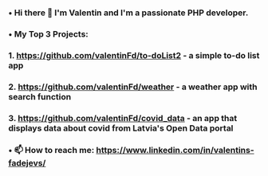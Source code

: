 ### • Hi there 👋 I'm Valentin and I'm a passionate PHP developer.
### • My Top 3 Projects:
### 1. https://github.com/valentinFd/to-doList2 - a simple to-do list app
### 2. https://github.com/valentinFd/weather - a weather app with search function
### 3. https://github.com/valentinFd/covid_data - an app that displays data about covid from Latvia's Open Data portal
### • 📫 How to reach me: https://www.linkedin.com/in/valentins-fadejevs/
